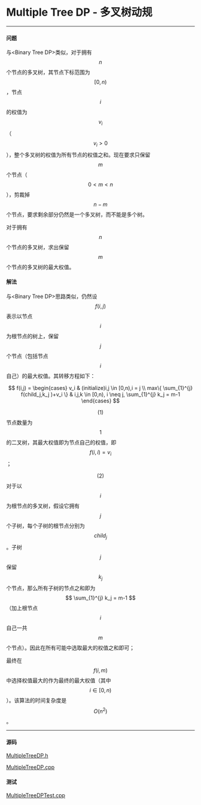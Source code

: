 <script type="text/javascript" src="https://cdnjs.cloudflare.com/ajax/libs/mathjax/2.7.1/MathJax.js?config=TeX-AMS-MML_HTMLorMML"></script>

# Multiple Tree DP - 多叉树动规

--------

#### 问题

与&lt;Binary Tree DP&gt;类似，对于拥有$$ n $$个节点的多叉树，其节点下标范围为$$ [0,n) $$，节点$$ i $$的权值为$$ v_i $$（$$ v_i \gt 0 $$），整个多叉树的权值为所有节点的权值之和。现在要求只保留$$ m $$个节点（$$ 0 \lt m \lt n $$），剪裁掉$$ n-m $$个节点，要求剩余部分仍然是一个多叉树，而不能是多个树。

对于拥有$$ n $$个节点的多叉树，求出保留$$ m $$个节点的多叉树的最大权值。

#### 解法

与&lt;Binary Tree DP&gt;思路类似，仍然设$$ f(i,j) $$表示以节点$$ i $$为根节点的树上，保留$$ j $$个节点（包括节点$$ i $$自己）的最大权值。其转移方程如下：

$$
f(i,j) =
\begin{cases}
v_i                                         &   (initialize)i,j \in [0,n),i = j \\
max⁡\{ \sum_{1}^{j} f(child_j,k_j )+v_i \}  &   i,j,k \in [0,n), i \neq j, \sum_{1}^{j} k_j = m-1
\end{cases}
$$

$$ (1) $$节点数量为$$ 1 $$的二叉树，其最大权值即为节点自己的权值，即$$ f(i,i) = v_i $$；

$$ (2) $$对于以$$ i $$为根节点的多叉树，假设它拥有$$ j $$个子树，每个子树的根节点分别为$$ child_j $$。子树$$ j $$保留$$ k_j $$个节点，那么所有子树的节点之和即为$$ \sum_{1}^{j} k_j = m-1 $$（加上根节点$$ i $$自己一共$$ m $$个节点）。因此在所有可能中选取最大的权值之和即可；

最终在$$ f(i,m) $$中选择权值最大的作为最终的最大权值（其中$$ i \in [0,n) $$）。该算法的时间复杂度是$$ O(n^2) $$。

--------

#### 源码

[MultipleTreeDP.h](https://github.com/linrongbin16/Way-to-Algorithm/blob/master/src/DynamicProgramming/TreeDP/MultipleTreeDP.h)

[MultipleTreeDP.cpp](https://github.com/linrongbin16/Way-to-Algorithm/blob/master/src/DynamicProgramming/TreeDP/MultipleTreeDP.cpp)

#### 测试

[MultipleTreeDPTest.cpp](https://github.com/linrongbin16/Way-to-Algorithm/blob/master/src/DynamicProgramming/TreeDP/MultipleTreeDPTest.cpp)
